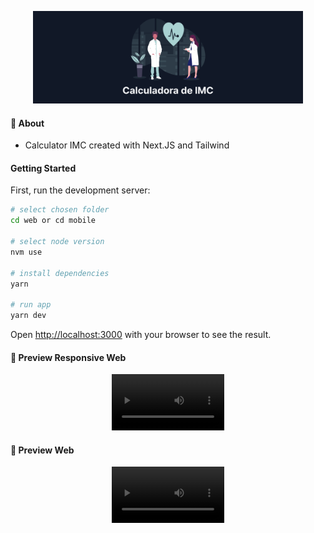 <p align="center" >
   <img src=".github/logo.png" alt="logo" height="148px"/>
</p>

#### :postbox: About

- Calculator IMC created with Next.JS and Tailwind

#### Getting Started

First, run the development server:

```bash
# select chosen folder
cd web or cd mobile

# select node version
nvm use

# install dependencies
yarn

# run app
yarn dev
```

Open [http://localhost:3000](http://localhost:3000) with your browser to see the result.

#### 📱 Preview Responsive Web

<p align="center">
<video src='https://user-images.githubusercontent.com/38052474/211936243-aaaf43e4-1555-47f0-b2ca-e7a1be0f0d44.mp4' width=180/> 
</p>

#### 📱 Preview Web

<p align="center">
<video src='https://user-images.githubusercontent.com/38052474/211936274-ad3f5992-d69c-4c80-be38-d051eabe207c.mp4' width=180/> 
</p>
